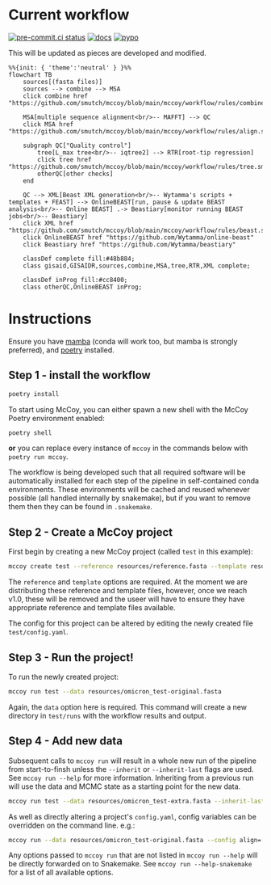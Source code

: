 # Current workflow

[![pre-commit.ci status](https://results.pre-commit.ci/badge/github/smutch/mccoy/main.svg)](https://results.pre-commit.ci/latest/github/smutch/mccoy/main)
[![docs](https://github.com/smutch/mccoy/actions/workflows/docs.yaml/badge.svg?event=push)](https://mccoy-devs.github.io/mccoy/)
[![pypo](https://img.shields.io/pypi/v/mccoy.svg)](https://pypi.org/project/mccoy/)

This will be updated as pieces are developed and modified.

```mermaid
%%{init: { 'theme':'neutral' } }%%
flowchart TB
    sources[(fasta files)]
    sources --> combine --> MSA
    click combine href "https://github.com/smutch/mccoy/blob/main/mccoy/workflow/rules/combine.smk"

    MSA[multiple sequence alignment<br/>-- MAFFT] --> QC
    click MSA href "https://github.com/smutch/mccoy/blob/main/mccoy/workflow/rules/align.smk"

    subgraph QC["Quality control"]
        tree[L_max tree<br/>-- iqtree2] --> RTR[root-tip regression]
        click tree href "https://github.com/smutch/mccoy/blob/main/mccoy/workflow/rules/tree.smk"
        otherQC[other checks]
    end

    QC --> XML[Beast XML generation<br/>-- Wytamma's scripts + templates + FEAST] --> OnlineBEAST[run, pause & update BEAST analysis<br/>-- Online BEAST] .-> Beastiary[monitor running BEAST jobs<br/>-- Beastiary]
    click XML href "https://github.com/smutch/mccoy/blob/main/mccoy/workflow/rules/beast.smk"
    click OnlineBEAST href "https://github.com/Wytamma/online-beast"
    click Beastiary href "https://github.com/Wytamma/beastiary"

    classDef complete fill:#48b884;
    class gisaid,GISAIDR,sources,combine,MSA,tree,RTR,XML complete;

    classDef inProg fill:#cc8400;
    class otherQC,OnlineBEAST inProg;
```

# Instructions

Ensure you have [mamba](https://github.com/conda-forge/miniforge) (conda will work too, but mamba is strongly preferred), and [poetry](https://python-poetry.org) installed.

## Step 1 - install the workflow

```bash
poetry install
```

To start using McCoy, you can either spawn a new shell with the McCoy Poetry environment enabled:

```bash
poetry shell
```

**or** you can replace every instance of `mccoy` in the commands below with `poetry run mccoy`.

The workflow is being developed such that all required software will be automatically installed for each step of the pipeline in self-contained conda environments. These environments will be cached and reused whenever possible (all handled internally by snakemake), but if you want to remove them then they can be found in `.snakemake`.

## Step 2 - Create a McCoy project

First begin by creating a new McCoy project (called `test` in this example):

```bash
mccoy create test --reference resources/reference.fasta --template resources/templates/CoV_CE_fixed_clock_template.xml
```

The `reference` and `template` options are required. At the moment we are distributing these reference and template files, however, once we reach v1.0, these will be removed and the useer will have to ensure they have appropriate reference and template files available.

The config for this project can be altered by editing the newly created file `test/config.yaml`.

## Step 3 - Run the project!

To run the newly created project:

```bash
mccoy run test --data resources/omicron_test-original.fasta
```

Again, the `data` option here is required. This command will create a new directory in `test/runs` with the workflow results and output.

## Step 4 - Add new data

Subsequent calls to `mccoy run` will result in a whole new run of the pipeline from start-to-finsh unless the `--inherit` or `--inherit-last` flags are used. See `mccoy run --help` for more information. Inheriting from a previous run will use the data and MCMC state as a starting point for the new data.

```bash
mccoy run test --data resources/omicron_test-extra.fasta --inherit-last
```

As well as directly altering a project's `config.yaml`, config variables can be overridden on the command line. e.g.:
```bash
mccoy run --data resources/omicron_test-original.fasta --config align='{mafft: ["--6merpair", "--addfragments"]}'
```

Any options passed to `mccoy run` that are not listed in `mccoy run --help` will be directly forwarded on to Snakemake. See `mccoy run --help-snakemake` for a list of all available options.
